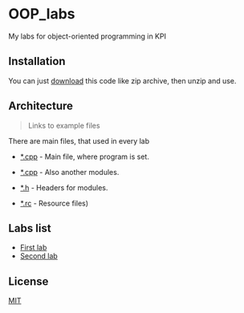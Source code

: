 # OOP_labs

My labs for object-oriented programming in KPI

## Installation

You can just [download](https://github.com/mezgoodle/OOP_labs/archive/master.zip) this code like zip archive, then unzip and use.

## Architecture

> Links to example files

There are main files, that used in every lab

* [*.cpp](https://github.com/mezgoodle/OOP_labs/blob/master/Lab1/Lab1/Lab1.cpp) - Main file, where program is set.

* [*.cpp](https://github.com/mezgoodle/OOP_labs/blob/master/Lab1/Lab1/module1.cpp) - Also another modules.

* [*.h](https://github.com/mezgoodle/OOP_labs/blob/master/Lab1/Lab1/module1.h) - Headers for modules.

* [*.rc](https://github.com/mezgoodle/OOP_labs/blob/master/Lab1/Lab1/module1.rc) - Resource files)


## Labs list

* [First lab](https://github.com/mezgoodle/OOP_labs/tree/master/Lab1)
* [Second lab](https://github.com/mezgoodle/OOP_labs/tree/master/Lab2)

## License
[MIT](https://choosealicense.com/licenses/mit/)

